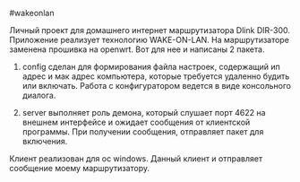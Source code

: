 #wakeonlan

Личный проект для домашнего интернет маршрутизатора Dlink DIR-300.
Приложение реализует технологию WAKE-ON-LAN.
На маршрутизаторе заменена прошивка на openwrt.
Вот для нее и написаны 2 пакета.
1) config сделан для формирования файла настроек, содержащий ип адрес и мак адрес компьютера, которые требуется удаленно будить или включать. Работа с конфигуратором ведется в виде консольного диалога.

2) server выполняет роль демона, который слушает порт 4622 на внешнем интерфейсе и ожидает сообщения от клиентской программы.
При получении сообщения, отправляет пакет для включения.

Клиент реализован для ос windows. 
Данный клиент и отправляет сообщение моему маршрутизатору.
